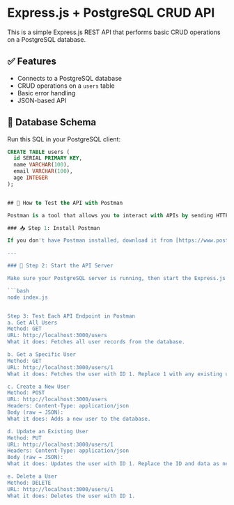 # Express.js + PostgreSQL CRUD API

This is a simple Express.js REST API that performs basic CRUD operations on a PostgreSQL database.

## ✅ Features

- Connects to a PostgreSQL database
- CRUD operations on a `users` table
- Basic error handling
- JSON-based API

## 🧱 Database Schema

Run this SQL in your PostgreSQL client:

```sql
CREATE TABLE users (
  id SERIAL PRIMARY KEY,
  name VARCHAR(100),
  email VARCHAR(100),
  age INTEGER
);


## 🔌 How to Test the API with Postman

Postman is a tool that allows you to interact with APIs by sending HTTP requests. Follow the steps below to test this Express.js + PostgreSQL CRUD API.

### 📥 Step 1: Install Postman

If you don't have Postman installed, download it from [https://www.postman.com/downloads](https://www.postman.com/downloads) and install it on your system.

---

### 🚀 Step 2: Start the API Server

Make sure your PostgreSQL server is running, then start the Express.js server:

```bash
node index.js


Step 3: Test Each API Endpoint in Postman
a. Get All Users
Method: GET
URL: http://localhost:3000/users
What it does: Fetches all user records from the database.

b. Get a Specific User
Method: GET
URL: http://localhost:3000/users/1
What it does: Fetches the user with ID 1. Replace 1 with any existing user ID.

c. Create a New User
Method: POST
URL: http://localhost:3000/users
Headers: Content-Type: application/json
Body (raw → JSON):
What it does: Adds a new user to the database.

d. Update an Existing User
Method: PUT
URL: http://localhost:3000/users/1
Headers: Content-Type: application/json
Body (raw → JSON):
What it does: Updates the user with ID 1. Replace the ID and data as needed.

e. Delete a User
Method: DELETE
URL: http://localhost:3000/users/1
What it does: Deletes the user with ID 1.